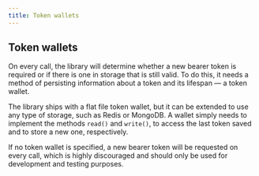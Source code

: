 ```yaml
---
title: Token wallets
---
```


## Token wallets

On every call, the library will determine whether a new bearer token is required or if there is one in storage that is still valid. To do this, it needs a method of persisting information about a token and its lifespan — a token wallet.

The library ships with a flat file token wallet, but it can be extended to use any type of storage, such as Redis or MongoDB. A wallet simply needs to implement the methods `read()` and `write()`, to access the last token saved and to store a new one, respectively.

If no token wallet is specified, a new bearer token will be requested on every call, which is highly discouraged and should only be used for development and testing purposes.
